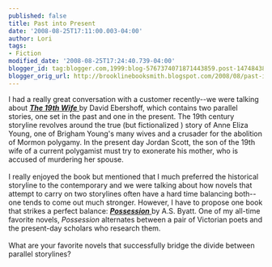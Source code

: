 ```yaml
---
published: false
title: Past into Present
date: '2008-08-25T17:11:00.003-04:00'
author: Lori
tags:
- Fiction
modified_date: '2008-08-25T17:24:40.739-04:00'
blogger_id: tag:blogger.com,1999:blog-5767374071871443859.post-1474843837311847387
blogger_orig_url: http://brooklinebooksmith.blogspot.com/2008/08/past-into-present.html
---
```


I had a really great conversation with a customer recently--we were talking about <a href="http://brookline.booksense.com/NASApp/store/Product?s=showproduct&amp;isbn=9781400063970"><strong><em>The 19<span class="blsp-spelling-error" id="SPELLING_ERROR_0">th</span> Wife</em></strong> </a>by David <span class="blsp-spelling-error" id="SPELLING_ERROR_1">Ebershoff</span>, which contains two parallel stories, one set in the past and one in the present. The 19<span class="blsp-spelling-error" id="SPELLING_ERROR_2">th</span> century storyline revolves around the true (but fictionalized ) story of Anne Eliza Young, one of Brigham Young's many wives and a crusader for the abolition of Mormon polygamy. In the present day Jordan Scott, the son of the 19<span class="blsp-spelling-error" id="SPELLING_ERROR_3">th</span> wife of a current polygamist must try to exonerate his mother, who is accused of murdering her spouse.<br /><br />I really enjoyed the book but mentioned that I much preferred the historical storyline to the contemporary and we were talking about how novels that attempt to carry on two <span class="blsp-spelling-corrected" id="SPELLING_ERROR_4">storylines</span> often have a hard time balancing both--one tends to come out much stronger.  However, I have to propose one book that strikes a perfect balance: <a href="http://brookline.booksense.com/NASApp/store/Product?s=showproduct&amp;isbn=9780679735908"><strong><em>Possession</em></strong> </a>by A.S. <span class="blsp-spelling-error" id="SPELLING_ERROR_5">Byatt</span>. One of my all-time favorite novels, <em>Possession</em> alternates between a pair of Victorian poets and the present-day scholars who research them.<br /><br />What are your favorite novels that successfully bridge the divide between parallel <span class="blsp-spelling-error" id="SPELLING_ERROR_6">storylines</span>?